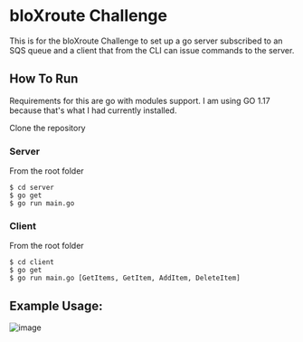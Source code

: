 # bloXroute Challenge

This is for the bloXroute Challenge to set up a go server subscribed to an SQS queue and a client that from the CLI can issue commands to the server.

## How To Run

Requirements for this are go with modules support.  I am using GO 1.17 because that's what I had currently installed.

Clone the repository

### Server

From the root folder

``` bin/bash
$ cd server
$ go get
$ go run main.go
```


### Client

From the root folder

``` bin/bash
$ cd client
$ go get
$ go run main.go [GetItems, GetItem, AddItem, DeleteItem]
```

## Example Usage:

![image](https://user-images.githubusercontent.com/8403969/165197596-f9369724-0b39-483f-9656-f4abc1593550.png)
